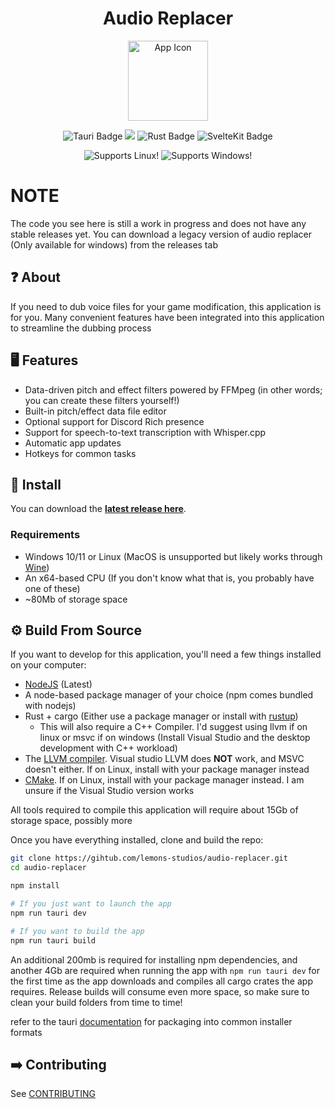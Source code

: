 <h1 align="center">Audio Replacer</h1>

<p align="center">
<img alt="App Icon" src="https://raw.githubusercontent.com/lemons-studios/audio-replacer/refs/heads/4.x-legacy/Assets/AppIcon.ico" width="128">
</p>

<p align="center">
  <img src="https://img.shields.io/badge/Tauri-FFC131?style=for-the-badge&logo=Tauri&logoColor=000" alt="Tauri Badge">
  <img src="https://img.shields.io/badge/TypeScript-007ACC?style=for-the-badge&logo=typescript&logoColor=white" alr="TypeScript Badge">
  <img src="https://img.shields.io/badge/Rust-000000?style=for-the-badge&logo=rust&logoColor=white" alt="Rust Badge">
  <img src="https://img.shields.io/badge/SvelteKit-FF3E00?style=for-the-badge&logo=Svelte&logoColor=white" alt="SvelteKit Badge">
</p>

<p align="center">
  <img src="https://img.shields.io/badge/Linux-FCC624?style=for-the-badge&logo=linux&logoColor=black" alt="Supports Linux!">
  <img src="https://img.shields.io/badge/Windows-0078D6?style=for-the-badge&logo=windows&logoColor=white" alt="Supports Windows!">
</p>

# NOTE

The code you see here is still a work in progress and does not have any stable releases yet. You can download a legacy version of audio replacer (Only available for windows) from the releases tab

## ❓ About

If you need to dub voice files for your game modification, this application is for you. Many convenient features have been integrated into this application to streamline the dubbing process

## 🖥️ Features

- Data-driven pitch and effect filters powered by FFMpeg (in other words; you can create these filters yourself!)
- Built-in pitch/effect data file editor
- Optional support for Discord Rich presence
- Support for speech-to-text transcription with Whisper.cpp
- Automatic app updates
- Hotkeys for common tasks
  
## 💾 Install

You can download the [**latest release here**](https://github.com/lemons-studios/audio-replacer/releases/latest).

### Requirements

- Windows 10/11 or Linux (MacOS is unsupported but likely works through [Wine](https://gitlab.winehq.org/wine/wine/-/wikis/MacOS))
- An x64-based CPU (If you don't know what that is, you probably have one of these)
- ~80Mb of storage space

## ⚙️ Build From Source

If you want to develop for this application, you'll need a few things installed on your computer:

- [NodeJS](https://nodejs.org) (Latest)
- A node-based package manager of your choice (npm comes bundled with nodejs)
- Rust + cargo (Either use a package manager or install with [rustup](https://rustup.rs/))
  - This will also require a C++ Compiler. I'd suggest using llvm if on linux or msvc if on windows (Install Visual Studio and the desktop development with C++ workload)
- The [LLVM compiler](https://github.com/llvm/llvm-project/releases). Visual studio LLVM does **NOT** work, and MSVC doesn't either. If on Linux, install with your package manager instead
- [CMake](https://cmake.org/download/). If on Linux, install with your package manager instead. I am unsure if the Visual Studio version works

All tools required to compile this application will require about 15Gb of storage space, possibly more

Once you have everything installed, clone and build the repo:

```bash
git clone https://gihtub.com/lemons-studios/audio-replacer.git
cd audio-replacer

npm install

# If you just want to launch the app
npm run tauri dev

# If you want to build the app
npm run tauri build
```

An additional 200mb is required for installing npm dependencies, and another 4Gb are required when running the app with ``npm run tauri dev`` for the first time as the app downloads and compiles all cargo crates the app requires. Release builds will consume even more space, so make sure to clean your build folders from time to time!

refer to the tauri [documentation](https://tauri.app/distribute) for packaging into common installer formats

## ➡️ Contributing

See [CONTRIBUTING](https://github.com/lemons-studios/audio-replacer/blob/main/CONTRIBUTING.md)
